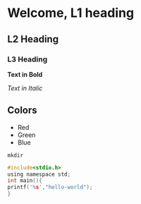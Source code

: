 # Welcome, L1 heading
## L2 Heading
### L3 Heading


**Text in Bold**

*Text in Italic*

## Colors
* Red
* Green
*  Blue
  
`mkdir`

```c
#include<stdio.h>
using namespace std;
int main(){
printf('%s',"hello-world");
}
 
